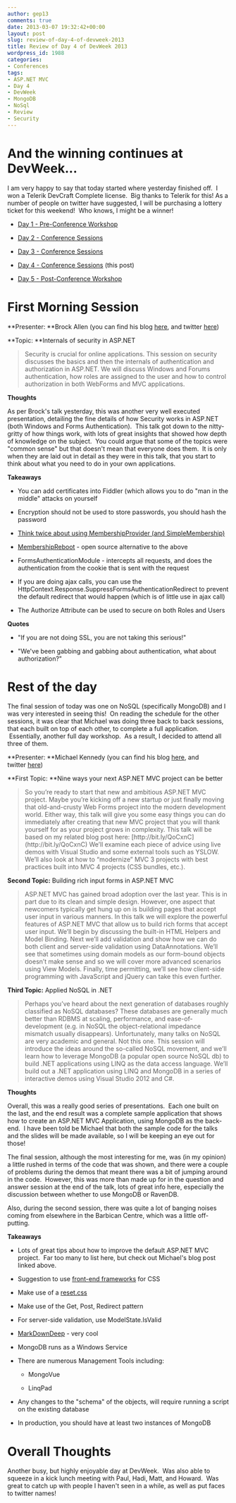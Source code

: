 ```yaml
---
author: gep13
comments: true
date: 2013-03-07 19:32:42+00:00
layout: post
slug: review-of-day-4-of-devweek-2013
title: Review of Day 4 of DevWeek 2013
wordpress_id: 1988
categories:
- Conferences
tags:
- ASP.NET MVC
- Day 4
- DevWeek
- MongoDB
- NoSql
- Review
- Security
---
```


# And the winning continues at DevWeek...


I am very happy to say that today started where yesterday finished off.  I won a Telerik DevCraft Complete license.  Big thanks to Telerik for this! As a number of people on twitter have suggested, I will be purchasing a lottery ticket for this weekend!  Who knows, I might be a winner!



	
  * [Day 1 - Pre-Conference Workshop](http://gep13.me/W0AJEP)

	
  * [Day 2 - Conference Sessions](http://gep13.me/YuOPy2)

	
  * [Day 3 - Conference Sessions](http://gep13.me/ZqTHU1)

	
  * [Day 4 - Conference Sessions](http://gep13.me/13I4BKv) (this post)

	
  * [Day 5 - Post-Conference Workshop](http://gep13.me/Y0Gj7A)




# First Morning Session


**Presenter: **Brock Allen (you can find his blog [here](http://brockallen.com/), and twitter [here](https://twitter.com/brocklallen))

**Topic: **Internals of security in ASP.NET


<blockquote>Security is crucial for online applications. This session on security discusses the basics and then the internals of authentication and authorization in ASP.NET. We will discuss Windows and Forums authentication, how roles are assigned to the user and how to control authorization in both WebForms and MVC applications.</blockquote>


**Thoughts**

As per Brock's talk yesterday, this was another very well executed presentation, detailing the fine details of how Security works in ASP.NET (both Windows and Forms Authentication).  This talk got down to the nitty-gritty of how things work, with lots of great insights that showed how depth of knowledge on the subject.  You could argue that some of the topics were "common sense" but that doesn't mean that everyone does them.  It is only when they are laid out in detail as they were in this talk, that you start to think about what you need to do in your own applications.

**Takeaways**



	
  * You can add certificates into Fiddler (which allows you to do "man in the middle" attacks on yourself

	
  * Encryption should not be used to store passwords, you should hash the password

	
  * [Think twice about using MembershipProvider (and SimpleMembership)](http://brockallen.com/2012/09/02/think-twice-about-using-membershipprovider-and-simplemembership/)

	
  * [MembershipReboot](https://github.com/brockallen/BrockAllen.MembershipReboot) - open source alternative to the above

	
  * FormsAuthenticationModule - intercepts all requests, and does the authentication from the cookie that is sent with the request

	
  * If you are doing ajax calls, you can use the HttpContext.Response.SuppressFormsAuthenticationRedirect to prevent the default redirect that would happen (which is of little use in ajax call)

	
  * The Authorize Attribute can be used to secure on both Roles and Users


**Quotes**



	
  * "If you are not doing SSL, you are not taking this serious!"

	
  * "We've been gabbing and gabbing about authentication, what about authorization?"




# Rest of the day


The final session of today was one on NoSQL (specifically MongoDB) and I was very interested in seeing this!  On reading the schedule for the other sessions, it was clear that Michael was doing three back to back sessions, that each built on top of each other, to complete a full application.  Essentially, another full day workshop.  As a result, I decided to attend all three of them.

**Presenter: **Michael Kennedy (you can find his blog [here](http://blog.michaelckennedy.net/), and twitter [here](https://twitter.com/mkennedy))

**First Topic: **Nine ways your next ASP.NET MVC project can be better


<blockquote>So you’re ready to start that new and ambitious ASP.NET MVC project. Maybe you’re kicking off a new startup or just finally moving that old-and-crusty Web Forms project into the modern development world. Either way, this talk will give you some easy things you can do immediately after creating that new MVC project that you will thank yourself for as your project grows in complexity.
This talk will be based on my related blog post here: [http://bit.ly/QoCxnC](http://bit.ly/QoCxnC)
We’ll examine each piece of advice using live demos with Visual Studio and some external tools such as YSLOW. We’ll also look at how to “modernize” MVC 3 projects with best practices built into MVC 4 projects (CSS bundles, etc.).</blockquote>


**Second Topic:** Building rich input forms in ASP.NET MVC


<blockquote>ASP.NET MVC has gained broad adoption over the last year. This is in part due to its clean and simple design. However, one aspect that newcomers typically get hung up on is building pages that accept user input in various manners. In this talk we will explore the powerful features of ASP.NET MVC that allow us to build rich forms that accept user input. We’ll begin by discussing the built-in HTML Helpers and Model Binding. Next we’ll add validation and show how we can do both client and server-side validation using DataAnnotations. We’ll see that sometimes using domain models as our form-bound objects doesn’t make sense and so we will cover more advanced scenarios using View Models. Finally, time permitting, we’ll see how client-side programming with JavaScript and jQuery can take this even further.</blockquote>


**Third Topic:** Applied NoSQL in .NET


<blockquote>Perhaps you’ve heard about the next generation of databases roughly classified as NoSQL databases? These databases are generally much better than RDBMS at scaling, performance, and ease-of-development (e.g. in NoSQL the object-relational impedance mismatch usually disappears). Unfortunately, many talks on NoSQL are very academic and general. Not this one.
This session will introduce the ideas around the so-called NoSQL movement, and we’ll learn how to leverage MongoDB (a popular open source NoSQL db) to build .NET applications using LINQ as the data access language. We’ll build out a .NET application using LINQ and MongoDB in a series of interactive demos using Visual Studio 2012 and C#.</blockquote>


**Thoughts**

Overall, this was a really good series of presentations.  Each one built on the last, and the end result was a complete sample application that shows how to create an ASP.NET MVC Application, using MongoDB as the back-end.  I have been told be Michael that both the sample code for the talks and the slides will be made available, so I will be keeping an eye out for those!

The final session, although the most interesting for me, was (in my opinion) a little rushed in terms of the code that was shown, and there were a couple of problems during the demos that meant there was a bit of jumping around in the code.  However, this was more than made up for in the question and answer session at the end of the talk, lots of great info here, especially the discussion between whether to use MongoDB or RavenDB.

Also, during the second session, there was quite a lot of banging noises coming from elsewhere in the Barbican Centre, which was a little off-putting.

**Takeaways**



	
  * Lots of great tips about how to improve the default ASP.NET MVC project.  Far too many to list here, but check out Michael's blog post linked above.

	
  * Suggestion to use [front-end frameworks](http://usablica.github.com/front-end-frameworks/compare.html) for CSS

	
  * Make use of a [reset.css](http://www.cssreset.com)

	
  * Make use of the Get, Post, Redirect pattern

	
  * For server-side validation, use ModelState.IsValid

	
  * [MarkDownDeep](http://www.toptensoftware.com/markdowndeep/) - very cool

	
  * MongoDB runs as a Windows Service

	
  * There are numerous Management Tools including:

	
    * MongoVue

	
    * LinqPad




	
  * Any changes to the "schema" of the objects, will require running a script on the existing database

	
  * In production, you should have at least two instances of MongoDB




# Overall Thoughts


Another busy, but highly enjoyable day at DevWeek.  Was also able to squeeze in a kick lunch meeting with Paul, Hadi, Matt, and Howard.  Was great to catch up with people I haven't seen in a while, as well as put faces to twitter names!
